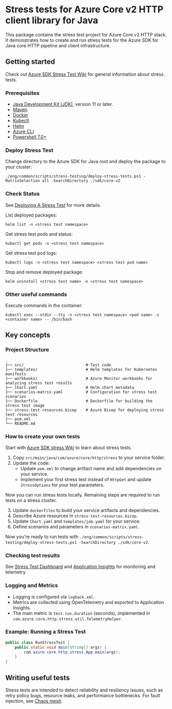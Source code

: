 # Stress tests for Azure Core v2 HTTP client library for Java

This package contains the stress test project for Azure Core v2 HTTP stack. It demonstrates how to create and run stress tests for the Azure SDK for Java core HTTP pipeline and client infrastructure.

## Getting started

Check out [Azure SDK Stress Test Wiki][azure_sdk_stress_test] for general information about stress tests.

### Prerequisites

- [Java Development Kit (JDK)][jdk_link], version 11 or later.
- [Maven][maven]
- [Docker][docker]
- [Kubectl][kubectl]
- [Helm][helm]
- [Azure CLI][azure_cli]
- [Powershell 7.0+][powershell]

### Deploy Stress Test

Change directory to the Azure SDK for Java root and deploy the package to your cluster:

```shell
./eng/common/scripts/stress-testing/deploy-stress-tests.ps1 -MatrixSelection all -SearchDirectory ./sdk/core-v2
```

### Check Status

See [Deploying A Stress Test][deploy_stress_test] for more details.

List deployed packages:

```shell
helm list -n <stress test namespace>
```

Get stress test pods and status:

```shell
kubectl get pods -n <stress test namespace>
```

Get stress test pod logs:

```shell
kubectl logs -n <stress test namespace> <stress test pod name>
```

Stop and remove deployed package:

```shell
helm uninstall <stress test name> -n <stress test namespace>
```

### Other useful commands

Execute commands in the container:

```shell
kubectl exec --stdin --tty -n <stress test namespace> <pod name> -c <container name> -- /bin/bash
```

## Key concepts

### Project Structure

```
.
├── src/                           # Test code
├── templates/                     # Helm templates for Kubernetes manifests
├── workbooks/                     # Azure Monitor workbooks for analyzing stress test results
├── Chart.yaml                     # Helm chart metadata
├── scenarios-matrix.yaml          # Configuration for stress test scenarios
├── Dockerfile                     # Dockerfile for building the stress test image
├── stress-test-resources.bicep    # Azure Bicep for deploying stress test resources
├── pom.xml
└── README.md
```

### How to create your own tests

Start with [Azure SDK stress Wiki](https://aka.ms/azsdk/stress) to learn about stress tests.

1. Copy `src/main/java/com/azure/core/http/stress` to your service folder.
2. Update the code:
   - Update `pom.xml` to change artifact name and add dependencies on your service.
   - Implement your first stress test instead of `HttpGet` and update `StressOptions` for your test parameters.

Now you can run stress tests locally. Remaining steps are required to run tests on a stress cluster.

3. Update `dockerfiles` to build your service artifacts and dependencies.
4. Describe Azure resources in `stress-test-resources.bicep`.
5. Update `Chart.yaml` and `templates/job.yaml` for your service.
6. Define scenarios and parameters in `scenarios-matrix.yaml`.

Now you're ready to run tests with `./eng/common/scripts/stress-testing/deploy-stress-tests.ps1 -SearchDirectory ./sdk/core-v2`.

### Checking test results

See [Stress Test Dashboard](https://aka.ms/azsdk/stress/dashboard) and [Application Insights](https://learn.microsoft.com/azure/azure-monitor/app/opentelemetry-enable?tabs=java#install-the-client-library) for monitoring and telemetry.

### Logging and Metrics

- Logging is configured via `logback.xml`.
- Metrics are collected using OpenTelemetry and exported to Application Insights.
- The main metric is `test.run.duration` (seconds), implemented in `com.azure.core.http.stress.util.TelemetryHelper`.

### Example: Running a Stress Test

```java readme-sample-runStressTest
public class RunStressTest {
    public static void main(String[] args) {
        com.azure.core.http.stress.App.main(args);
    }
}
```

## Writing useful tests

Stress tests are intended to detect reliability and resiliency issues, such as retry policy bugs, resource leaks, and performance bottlenecks. For fault injection, see [Chaos mesh](https://github.com/Azure/azure-sdk-tools/blob/main/tools/stress-cluster/chaos/README.md#chaos-manifest).

<!-- links -->
[azure_sdk_stress_test]: https://aka.ms/azsdk/stress
[jdk_link]: https://learn.microsoft.com/java/azure/jdk/?view=azure-java-stable
[maven]: https://maven.apache.org/
[docker]: https://docs.docker.com/get-docker/
[kubectl]: https://kubernetes.io/docs/tasks/tools/#kubectl
[helm]: https://helm.sh/docs/intro/install/
[azure_cli]: https://learn.microsoft.com/cli/azure/install-azure-cli
[powershell]: https://learn.microsoft.com/powershell/scripting/install/installing-powershell?view=powershell-7
[deploy_stress_test]: https://github.com/Azure/azure-sdk-tools/blob/main/tools/stress-cluster/chaos/README.md#deploying-a-stress-test
